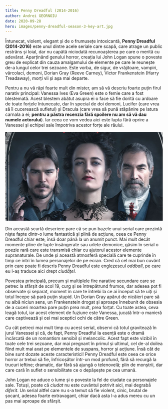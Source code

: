 ```yaml
---
title: Penny Dreadful (2014-2016)
author: Andrei GEORNOIU
date: 2020-09-28
hero: images/penny-dreadful-season-3-key-art.jpg
---
```

<!--StartFragment-->

Întunecat, violent, elegant și de o frumusețe intoxicantă, **Penny Dreadful (2014-2016)** este unul dintre acele seriale care scapă, care atrage un public restrâns și loial, dar nu capătă niciodată recunoașterea pe care o merită cu adevărat. Aparținând genului horror, creația lui John Logan spune o poveste greu de explicat din cauza amalgamului de elemente pe care le reunește de-a lungul celor trei sezoane. Este vorba, de sigur, de vrăjitoare, vampiri, vârcolaci, demoni, Dorian Gray (Reeve Carney), Victor Frankenstein (Harry Treadaway), morți vii și așa mai departe.

Pentru a nu vă răpi foarte mult din mister, am să vă descriu foarte puțin firul narativ principal: Vanessa Ives (Eva Green) este o femie care a fost blestemată. Acest blestem abătut asupra ei o face să fie dorită cu ardoare de toate forțele întunecate, dar în special de doi demoni, Lucifer (care vrea să îi cucerească sufletul) și Dracula (care vrea să pună stăpânire pe latura carnala a ei; **pentru a păstra recenzia fără spoilere nu am să vă dau numele actorului**). Iar ceea ce vom vedea aici este lupta fără oprire a Vanessei și echipei sale împotriva acestor forțe ale răului.

![](images/pd.png)

Din această scurtă descriere pare că se pun bazele unui serial care prezintă niște fapte dintr-o lume fantastică și plină de acțiune, ceea ce Penny Dreadful chiar este, însă doar până la un anumit punct. Mai mult decât momente pline de lupte însângerate sau urlete demonice, găsim în serial o poezie rară care este transmisă chiar cu ajutorul acestor elemente supranaturale. De unde și această atmosferă specială care te cuprinde în timp ce intri în lumea personajelor de pe ecran. Cred că cel mai bun cuvânt prin care poate fi descris Penny Dreadful este englezescul *oddball*, pe care eu l-aș traduce aici drept *ciudățel.*

Povestea principală, precum și multiplele fire narative secundare care se petrec la sfârșit de scol 19, curg și se întrepătrund frumos, dar adesea pot fi observate și separat, moment în care te întrebi la ce ai început să te uiți și totul începe să pară puțin stupid. Un Dorian Gray apărut de nicăieri pare să nu aibă niciun sens, un Frankenstein drogat și aproape înnebunit de obsesia de a cuceri moartea pare puțin prea mult, prea forțat. Cu toate astea, ceva leagă totul, iar acest element de fuziune este Vanessa, jucată într-o manieră care captivează și cei mai sceptici ochi de către Green.

Cu cât petreci mai mult timp cu acest serial, observi că totul gravitează în jurul Vanessei și că, de fapt, Penny Dreadful la esență este o dramă încărcată de un romantism sensibil și melancolic. Acest fapt este vizibil în toate cele trei sezoane, dar mai pregnant în primul și ultimul, cel de-al doilea fiind mult mai axat pe elementele de suspans, horror și acțiune. Însă cât de bine sunt dozate aceste caracteristici! Penny Dreadful este ceea ce orice horror ar trebui să fie, înfricoșător într-un mod profund, fără să recurgă la trucuri ieftine; dramatic, dar fără să ajungă o telenovelă; plin de monștrii, dar care cară în suflet o sensibilitate ce o depășește pe cea umană.

John Logan ne aduce o lume și o poveste la fel de ciudate ca personajele sale. Totuși, poate că *ciudat* nu este cuvântul potrivit aici, mai degrabă *diferit*. Un serial altfel care nu s-a temut să fie violent, cinic, brutal de șocant, adesea foarte extravagant, chiar dacă asta l-a adus mereu cu un pas mai aproape de sfârșit.

<!--EndFragment-->